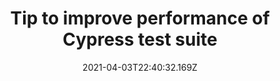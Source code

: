 ---
title: Tip to improve performance of Cypress test suite
date: "2021-04-03T22:40:32.169Z"
description:
---